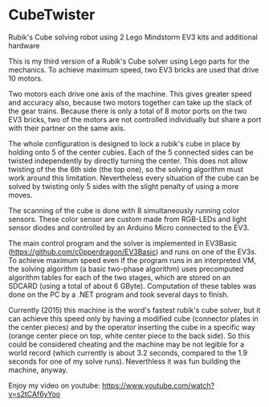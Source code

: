 # CubeTwister
Rubik's Cube solving robot using 2 Lego Mindstorm EV3 kits and additional hardware

This is my third version of a Rubik's Cube solver using Lego parts for the 
mechanics. To achieve maximum speed, two EV3 bricks are used that drive 10 motors.

Two motors each drive one axis of the machine. This gives greater speed and accuracy also, because
two motors together can take up the slack of the gear trains. Because there is only a total of 8 motor ports 
on the two EV3 bricks, two of the motors are not controlled individually but share a port with their partner
on the same axis. 

The whole configuration is designed to lock a rubik's cube in place by holding onto 5 of the center cubies. 
Each of the 5 connected sides can be twisted independently by directly turning the center. This does not allow
twisting of the the 6th side (the top one), so the solving algorithm must work around this limitation.
Nevertheless every situation of the cube can be solved by twisting only 5 sides with the slight penalty
of using a more moves.

The scanning of the cube is done with 8 simultaneously running color sensors. These color sensor are
custom made from RGB-LEDs and light sensor diodes and controlled by an Arduino Micro connected 
to the EV3. 

The main control program and the solver is implemented in EV3Basic (https://github.com/c0pperdragon/EV3Basic)
and runs on one of the EV3s. To achieve maximum speed even if the program runs in an interpreted VM, the
solving algorithm (a basic two-phase algorithm) uses precomputed algorithm tables for each of the two stages,
which are stored on an SDCARD (using a total of about 6 GByte). Computation of these tables was done on the PC by a 
.NET program and took several days to finish.

Currently (2015) this machine is the word's fastest rubik's cube solver, but it can achieve this speed only by 
having a modified cube (connector plates in the center pieces) and by the operator inserting the cube in a specific 
way (orange center piece on top, white center piece to the back side).
So this could be considered cheating and the machine may be not legible for a world record 
(which currently is about 3.2 seconds, compared to the 1.9 seconds for one of my solve runs).
Neverthless it was fun building the machine, anyway.

Enjoy my video on youtube: https://www.youtube.com/watch?v=s2tCAf6yYoo
	
